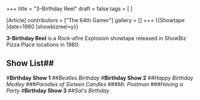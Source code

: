 +++
title = "3-Birthday Reel"
draft = false
tags = [ ]

[Article]
contributors = ["The 64th Gamer"]
gallery = []
+++
{{Showtape
|date=1980
|showbizreel=y}}

**3-Birthday Reel** is a Rock-afire Explosion showtape released in ShowBiz Pizza Place locations in 1980.

## Show List## 
#**Birthday Show 1** 
##_Beatles Birthday_
#**Birthday Show 2** 
##_Happy Birthday Medley_
###_Parodies of Sixteen Candles_
###_Mr. Postman_
###_Having a Party_
#**Birthday Show 3** 
##_Sal's Birthday_